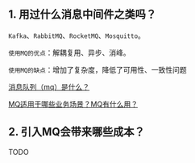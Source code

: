 ## 1. 用过什么消息中间件之类吗？

`Kafka`、`RabbitMQ`、`RocketMQ`、`Mosquitto`。

`使用MQ的优点`：解耦复用、异步、消峰。

`使用MQ的缺点`：增加了复杂度，降低了可用性、一致性问题

[消息队列（mq）是什么？](https://www.zhihu.com/question/54152397/answer/1436164571)

[MQ适用于哪些业务场景？MQ有什么用？](https://baijiahao.baidu.com/s?id=1641818387339686609&wfr=spider&for=pc)

  

## 2. 引入MQ会带来哪些成本？

 TODO